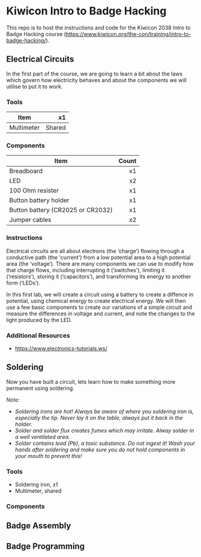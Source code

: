 # Kiwicon Intro to Badge Hacking

This repo is to host the instructions and code for the Kiwicon 2038 Intro to Badge Hacking course (https://www.kiwicon.org/the-con/training/intro-to-badge-hacking/).

## Electrical Circuits
In the first part of the course, we are going to learn a bit about the laws which govern how electricity behaves and about the components we will utilise to put it to work.

### Tools

| Item                              |     x1 |
| --------------------------------- |-------:|
| Multimeter                        | Shared |

### Components

| Item                              |  Count |
| --------------------------------- |-------:|
| Breadboard                        |     x1 |
| LED                               |     x2 |
| 100 Ohm resister                  |     x1 |
| Button battery holder             |     x1 |
| Button battery (CR2025 or CR2032) |     x1 |
| Jumper cables                     |     x2 |

### Instructions
Electrical circuits are all about electrons (the ‘charge’) flowing through a conductive path (the 'current') from a low potential area to a high potential area (the ‘voltage’). There are many components we can use to modify how that charge flows, including interrupting it (‘switches’), limiting it (‘resistors’), storing it (‘capacitors’), and transforming its energy to another form (‘LEDs’).

In this first lab, we will create a circuit using a battery to create a diffence in potential, using chemical energy to create electrical energy. We will then use a few basic components to create our variations of a simple circuit and measure the differences in voltage and current, and note the changes to the light produced by the LED.

### Additional Resources
+ https://www.electronics-tutorials.ws/


## Soldering
Now you have built a circuit, lets learn how to make something more permanent using soldering.

*Note:*

+ *Soldering irons are hot! Always be aware of where you soldering iron is, especially the tip. Never lay it on the table, always put it back in the holder.*
+ *Solder and solder flux creates fumes which may irritate. Alway solder in a well ventilated area.*
+ *Solder contains lead (Pb), a toxic substance. Do not ingest it! Wash your hands after soldering and make sure you do not hold components in your mouth to prevent this!*

### Tools

+ Soldering iron, x1
+ Multimeter, shared

### Components


## Badge Assembly


## Badge Programming



